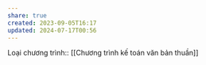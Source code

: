 ```yaml
---
share: true
created: 2023-09-05T16:17
updated: 2024-07-17T00:56
---
```

Loại chương trình:: [[Chương trình kế toán văn bản thuần]]